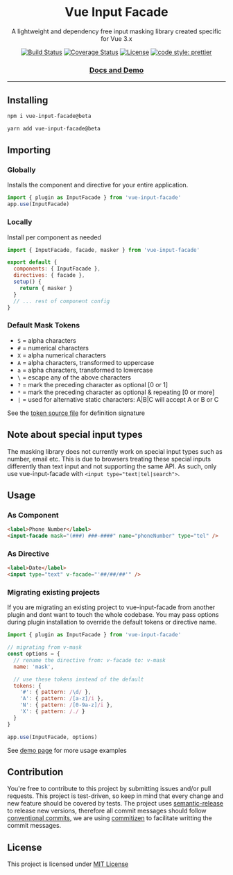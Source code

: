 <div align="center" markdown="1" style="text-align:center">

# Vue Input Facade

A lightweight and dependency free input masking library created specific for Vue 3.x

[![Build Status](https://travis-ci.org/RonaldJerez/vue-input-facade.svg?branch=master)](https://travis-ci.org/RonaldJerez/vue-input-facade)
[![Coverage Status](https://coveralls.io/repos/github/RonaldJerez/vue-input-facade/badge.svg?branch=master&service=github)](https://coveralls.io/github/RonaldJerez/vue-input-facade?branch=master&service=github)
[![License](https://img.shields.io/badge/license-MIT-blue.svg)](LICENSE)
[![code style: prettier](https://img.shields.io/badge/code_style-prettier-ff69b4.svg)](https://github.com/prettier/prettier)

<div class="hide" markdown="1">

### [Docs and Demo](https://ronaldjerez.github.io/vue-input-facade/beta/)

</div>

---

</div>

## Installing

```bash
npm i vue-input-facade@beta
```

```bash
yarn add vue-input-facade@beta
```

## Importing

### Globally

Installs the component and directive for your entire application.

```javascript
import { plugin as InputFacade } from 'vue-input-facade'
app.use(InputFacade)
```

### Locally

Install per component as needed

```javascript
import { InputFacade, facade, masker } from 'vue-input-facade'

export default {
  components: { InputFacade },
  directives: { facade },
  setup() {
    return { masker }
  }
  // ... rest of component config
}
```

### Default Mask Tokens

+ `S` = alpha characters
+ `#` = numerical characters
+ `X` = alpha numerical characters
+ `A` = alpha characters, transformed to uppercase
+ `a` = alpha characters, transformed to lowercase
+ `\` = escape any of the above characters
+ `?` = mark the preceding character as optional [0 or 1]
+ `*` = mark the preceding character as optional & repeating [0 or more]
+ `|` = used for alternative static characters: A|B|C will accept A or B or C

See the [token source file](https://github.com/RonaldJerez/vue-input-facade/blob/master/src/tokens.js) for definition signature

<div class="hide" markdown="1">

## Note about special input types
The masking library does not currently work on special input types such as number, email etc. This is due to browsers treating these special inputs differently than text input and not supporting the same API. As such, only use vue-input-facade with `<input type="text|tel|search">`.

## Usage

### As Component

```html
<label>Phone Number</label>
<input-facade mask="(###) ###-####" name="phoneNumber" type="tel" />
```

### As Directive

```html
<label>Date</label>
<input type="text" v-facade="'##/##/##'" />
```

### Migrating existing projects

If you are migrating an existing project to vue-input-facade from another plugin and dont want to touch the whole codebase. You may pass options during plugin installation to override the default tokens or directive name.

```javascript
import { plugin as InputFacade } from 'vue-input-facade'

// migrating from v-mask
const options = {
  // rename the directive from: v-facade to: v-mask
  name: 'mask',

  // use these tokens instead of the default
  tokens: {
    '#': { pattern: /\d/ },
    'A': { pattern: /[a-z]/i },
    'N': { pattern: /[0-9a-z]/i },
    'X': { pattern: /./ }
  }
}

app.use(InputFacade, options)
```


See [demo page](https://ronaldjerez.github.io/vue-input-facade) for more usage examples

## Contribution

You're free to contribute to this project by submitting issues and/or pull requests. This project is test-driven, so keep in mind that every change and new feature should be covered by tests. The project uses [semantic-release](https://github.com/semantic-release/semantic-release) to release new versions, therefore all commit messages should follow [conventional commits](https://www.conventionalcommits.org/en/v1.0.0/#summary), we are using [commitizen](https://github.com/commitizen/cz-cli) to facilitate writting the commit messages.

## License

This project is licensed under [MIT License](http://en.wikipedia.org/wiki/MIT_License)

</div>
